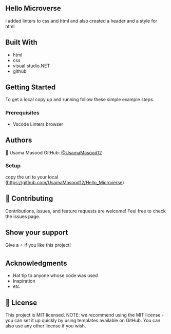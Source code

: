 ## Hello Microverse
I added linters to css and html and also created a header and a style for html
## Built With
- html
- css
- visual studio.NET
- github
## Getting Started
To get a local copy up and running follow these simple example steps.
### Prerequisites
- Vscode Linters browser
## Authors
:bust_in_silhouette: Usama Masood
GitHub: [@UsamaMasood12](https://github.com/UsamaMasood12/Hello_Microverse)
### Setup
copy the url to your local (https://github.com/UsamaMasood12/Hello_Microverse)
 ## :handshake: Contributing
Contributions, issues, and feature requests are welcome!
Feel free to check the issues page.
## Show your support
Give a :star:️ if you like this project!
## Acknowledgments
- Hat tip to anyone whose code was used
- Inspiration
- etc
 ## :memo: License
This project is MIT licensed.
NOTE: we recommend using the MIT license - you can set it up quickly by using templates available on GitHub. You can also use any other license if you wish.
